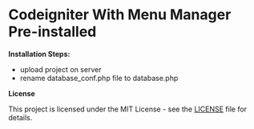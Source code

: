 # Codeigniter With Menu Manager Pre-installed



**Installation Steps:**
* upload project on server
* rename database_conf.php file to database.php

**License**

This project is licensed under the MIT License - see the [LICENSE](Licence) file for details.

